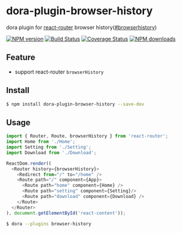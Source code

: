 # dora-plugin-browser-history

dora plugin for [react-router](https://github.com/reactjs/react-router) browser history([#browserhistory](https://github.com/reactjs/react-router/blob/master/docs/guides/Histories.md#browserhistory))

[![NPM version](https://img.shields.io/npm/v/dora-plugin-browser-history.svg?style=flat)](https://npmjs.org/package/dora-plugin-browser-history)
[![Build Status](https://img.shields.io/travis/silentcloud/dora-plugin-browser-history.svg?style=flat)](https://travis-ci.org/silentcloud/dora-plugin-browser-history)
[![Coverage Status](https://img.shields.io/coveralls/silentcloud/dora-plugin-browser-history.svg?style=flat)](https://coveralls.io/r/silentcloud/dora-plugin-browser-history)
[![NPM downloads](http://img.shields.io/npm/dm/dora-plugin-browser-history.svg?style=flat)](https://npmjs.org/package/dora-plugin-browser-history)


## Feature

- support react-router `browserHistory`

## Install

```bash
$ npm install dora-plugin-browser-history --save-dev
```

## Usage

```javascript
import { Router, Route, browserHistory } from 'react-router';
import Home from './Home';
import Setting from './Setting';
import Download from './Download';

ReactDom.render((
  <Router history={browserHistory}>
    <Redirect from="/" to="/home" />
    <Route path="/" component={App}>
      <Route path="home" component={Home} />
      <Route path="setting" component={Setting}/>
      <Route path="download" component={Download} />
    </Route>
  </Router>
), document.getElementById('react-content'));
``` 

```bash
$ dora --plugins browser-history
```
